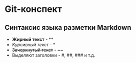 # Git-конспект
## Синтаксис языка разметки Markdown
* **Жирный текст** - **
* *Курсивный текст* - *
* ~~Зачеркнутый текст~~ - ~~
* Выделяют заголовки - #, ##, ### и т.д.